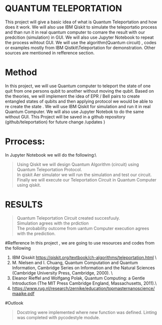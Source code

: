 # QUANTUM TELEPORTATION
This project will give a basic idea of what is  Quantum Teleportation and how does it work. We will also use IBM Qiskit to simulate the teleportatio process and than run it in real quantum computer to comare the result with our predcition (simulation) in GUI. We will also use Jupyter Notebook to repeat the process wihtout GUI. We will use the algorithm(Quantum circuit) , codes or examples  mostly from IBM Qistkit\Teleportation  for demonstration. Other sources are mentioned in refference section. 


# Method 
 In this project, we will use Quantum computer to teleport the state of one quit from one persons qubit to another without moving the qubit. 
 Based on the theories, we will implement the idea of EPR / Bell pairs to create entangled states of qubits and then applying protocol we would be able to re create the state . We will use IBM Qiskit for simulation and run it in real Quantum Computer. We will also use Jupyter Notebok to do the same without GUI.  This Project will be saved in a github repository (github/teleportation) for future change /updates ) 

# Prrocess:
In Jupyter Notebook we will do the following:\
> Using Qiskit  we will  design Quantum Algorithm (circuit) using Quantum Teleportation Protocol.\
> In qiskit Aer simulator we will run the simulation and test our circuit.\
> Finally we will execute our Teleportation Circuit in  Quantum Computer using qiskit.


# RESULTS 
> Quantum Teleportation Circuit created succesfuuly.\
> Simulation agrees with the prdiction\
> The probability outcome from uantum Computer execution agrees with the prediction.


#Refference 
In this project , we are going to use  resources and codes from the following 

1. IBM Qisskit 
https://qiskit.org/textbook/ch-algorithms/teleportation.html \
2. M. Nielsen and I. Chuang, Quantum Computation and Quantum Information, Cambridge Series on Information and the Natural Sciences (Cambridge University Press, Cambridge, 2000). \
3. Eleanor Rieffel and Wolfgang Polak, Quantum Computing: a Gentle Introduction (The MIT Press Cambridge England, Massachusetts, 2011).\
4. https://www.rug.nl/research/zernike/education/topmasternanoscience/maaike.pdf


#Outlook 
>Docstring were implemented where new function was defined.
> Linting was completed with pycodestyle module.
